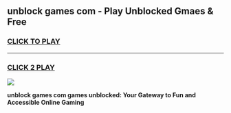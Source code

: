 
## unblock games com - Play Unblocked Gmaes & Free
<h3>
<a href="https://premium.freeplayer.one?title=unblock_games_com&ref=19F">CLICK TO PLAY</a></h3>
<hr>

<h3>
<a href="https://premium.freeplayer.one?title=unblock_games_com&ref=19F">CLICK 2 PLAY</a>
  
</h3>

<a href="https://premium.freeplayer.one?title=unblock_games_com&ref=19F/"><img src="https://clearcache.store/games.png"></a>


**unblock games com games unblocked: Your Gateway to Fun and Accessible Online Gaming**

